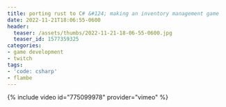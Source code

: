 ```yaml
---
title: porting rust to C# &#124; making an inventory management game
date: 2022-11-21T18:06:55-0600
header:
  teaser: /assets/thumbs/2022-11-21-18-06-55-0600.jpg
  teaser_id: 1577359325
categories:
- game development
- twitch
tags:
- 'code: csharp'
- flambe
---
```

{% include video id="775099978" provider="vimeo" %}
